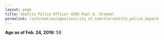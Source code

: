 ```yaml
---
layout: page
title: Seattle Police Officer 4595 Paul A. Stimmel
permalink: /information/agencies/city_of_seattle/seattle_police_department/copbook/4595/
---
```


**Age as of Feb. 24, 2016:** 58
